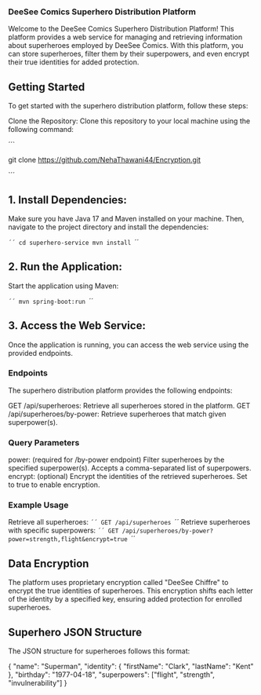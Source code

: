 ### DeeSee Comics Superhero Distribution Platform
Welcome to the DeeSee Comics Superhero Distribution Platform! This platform provides a web service for managing and retrieving information about superheroes employed by DeeSee Comics. With this platform, you can store superheroes, filter them by their superpowers, and even encrypt their true identities for added protection.

## Getting Started
To get started with the superhero distribution platform, follow these steps:

Clone the Repository: Clone this repository to your local machine using the following command:

´´`

git clone https://github.com/NehaThawani44/Encryption.git

`´´
## 1. Install Dependencies: 
Make sure you have Java 17 and Maven installed on your machine. Then, navigate to the project directory and install the dependencies:

`´´
cd superhero-service
mvn install
`´´
## 2. Run the Application: 
Start the application using Maven:

`´´
mvn spring-boot:run
`´´

## 3. Access the Web Service: 
Once the application is running, you can access the web service using the provided endpoints.

### Endpoints
The superhero distribution platform provides the following endpoints:

GET /api/superheroes: Retrieve all superheroes stored in the platform.
GET /api/superheroes/by-power: Retrieve superheroes that match given superpower(s).

### Query Parameters
power: (required for /by-power endpoint) Filter superheroes by the specified superpower(s). Accepts a comma-separated list of superpowers.
encrypt: (optional) Encrypt the identities of the retrieved superheroes. Set to true to enable encryption.

### Example Usage
Retrieve all superheroes:
`´´
GET /api/superheroes
`´´
Retrieve superheroes with specific superpowers:
`´´
GET /api/superheroes/by-power?power=strength,flight&encrypt=true
`´´
## Data Encryption
The platform uses proprietary encryption called "DeeSee Chiffre" to encrypt the true identities of superheroes. This encryption shifts each letter of the identity by a specified key, ensuring added protection for enrolled superheroes.

## Superhero JSON Structure
The JSON structure for superheroes follows this format:

{
    "name": "Superman",
    "identity": {
        "firstName": "Clark",
        "lastName": "Kent"
    },
    "birthday": "1977-04-18",
    "superpowers": ["flight", "strength", "invulnerability"]
}
